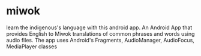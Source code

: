 # miwok
learn the indigenous's language with this android app.  An Android App that provides English to Miwok translations of common phrases and words using audio files. The app uses Android's Fragments, AudioManager, AudioFocus, MediaPlayer classes
